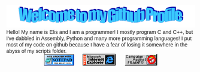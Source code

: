 <div align=center>
  <img src="https://github.com/ElisStaaf/ElisStaaf/blob/master/img/welcome.png?raw=true"
       style="max-width: 100%;" alt="Welcome to my Github Profile" />
</div>

<span style="font-family: Arial, Helvetica, sans-serif;">
Hello! My name is Elis and I am a programmer! I mostly program
C and C++, but I've dabbled in Assembly, Python and many more
programming languages! I put most of my code on github because
I have a fear of losing it somewhere in the abyss of my scripts
folder.
</span>

<div align=center>
  <img src="https://raw.githubusercontent.com/ElisStaaf/ElisStaaf/master/img/notepad.gif"
       alt="Site created with Notepad" height="30" />
  <span>&nbsp;&nbsp;&nbsp;&nbsp;</span>  
  <img src="https://raw.githubusercontent.com/ElisStaaf/ElisStaaf/master/img/ie.gif"
       alt="Microsoft Internet Explorer" />
  <span>&nbsp;&nbsp;&nbsp;&nbsp;</span>  
  <img src="https://raw.githubusercontent.com/ElisStaaf/ElisStaaf/master/img/noframes.gif"
       alt="Campaign against frames!" />
</div>
